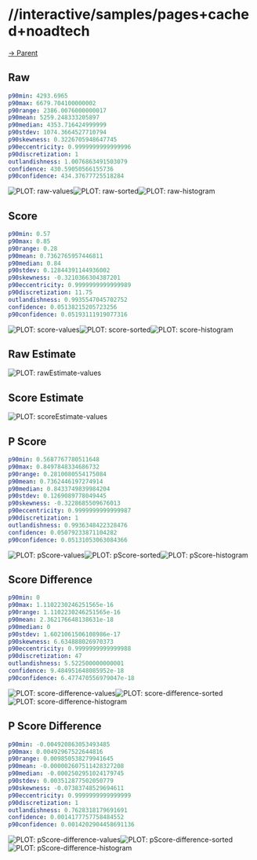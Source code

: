 
# //interactive/samples/pages+cached+noadtech

[→ Parent](../..)


## Raw


```yaml
p90min: 4293.6965
p90max: 6679.704100000002
p90range: 2386.0076000000017
p90mean: 5259.248333205897
p90median: 4353.716424999999
p90stdev: 1074.3664527710794
p90skewness: 0.3226705948647745
p90eccentricity: 0.9999999999999996
p90discretization: 1
outlandishness: 1.0076863491503079
confidence: 430.59050566155736
p90confidence: 434.37677725518284

```

![PLOT: raw-values](./raw/values.svg)![PLOT: raw-sorted](./raw/sorted.svg)![PLOT: raw-histogram](./raw/histogram.svg)
## Score


```yaml
p90min: 0.57
p90max: 0.85
p90range: 0.28
p90mean: 0.7362765957446811
p90median: 0.84
p90stdev: 0.12844391144936002
p90skewness: -0.3210366304387201
p90eccentricity: 0.9999999999999989
p90discretization: 11.75
outlandishness: 0.9935547045702752
confidence: 0.05138215205723256
p90confidence: 0.05193111919077316

```

![PLOT: score-values](./score/values.svg)![PLOT: score-sorted](./score/sorted.svg)![PLOT: score-histogram](./score/histogram.svg)
## Raw Estimate

![PLOT: rawEstimate-values](./rawEstimate/values.svg)
## Score Estimate

![PLOT: scoreEstimate-values](./scoreEstimate/values.svg)
## P Score


```yaml
p90min: 0.5687767780511648
p90max: 0.8497848334686732
p90range: 0.2810080554175084
p90mean: 0.7362446197274914
p90median: 0.8433749839984204
p90stdev: 0.1269089778049445
p90skewness: -0.3228685509676013
p90eccentricity: 0.9999999999999987
p90discretization: 1
outlandishness: 0.9936348422328476
confidence: 0.05079233871104282
p90confidence: 0.05131053063084366

```

![PLOT: pScore-values](./pScore/values.svg)![PLOT: pScore-sorted](./pScore/sorted.svg)![PLOT: pScore-histogram](./pScore/histogram.svg)
## Score Difference


```yaml
p90min: 0
p90max: 1.1102230246251565e-16
p90range: 1.1102230246251565e-16
p90mean: 2.362176648138631e-18
p90median: 0
p90stdev: 1.6021061506108986e-17
p90skewness: 6.634888026970373
p90eccentricity: 0.9999999999999988
p90discretization: 47
outlandishness: 5.522500000000001
confidence: 9.484951648085952e-18
p90confidence: 6.477470556979047e-18

```

![PLOT: score-difference-values](./score-difference/values.svg)![PLOT: score-difference-sorted](./score-difference/sorted.svg)![PLOT: score-difference-histogram](./score-difference/histogram.svg)
## P Score Difference


```yaml
p90min: -0.004920863053493485
p90max: 0.00492967522644816
p90range: 0.009850538279941645
p90mean: -0.000002607511428327208
p90median: -0.0002502951024179745
p90stdev: 0.003512877502050779
p90skewness: -0.07383748529694611
p90eccentricity: 0.9999999999999999
p90discretization: 1
outlandishness: 0.7628318179691691
confidence: 0.0014177757758484552
p90confidence: 0.0014202904458691136

```

![PLOT: pScore-difference-values](./pScore-difference/values.svg)![PLOT: pScore-difference-sorted](./pScore-difference/sorted.svg)![PLOT: pScore-difference-histogram](./pScore-difference/histogram.svg)